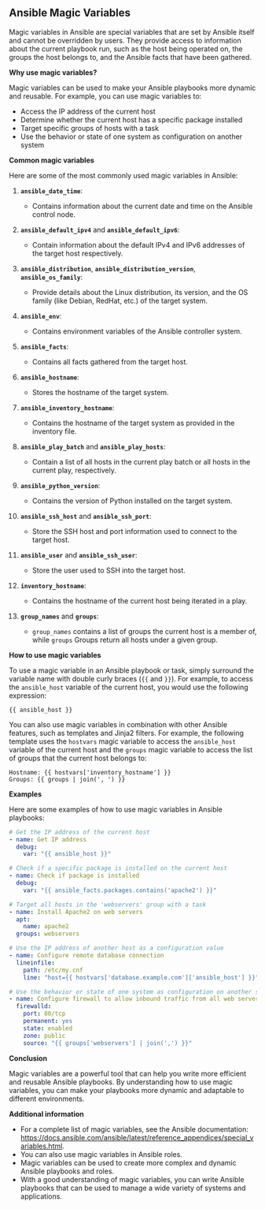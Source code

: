 ## Ansible Magic Variables

Magic variables in Ansible are special variables that are set by Ansible itself and cannot be overridden by users. They provide access to information about the current playbook run, such as the host being operated on, the groups the host belongs to, and the Ansible facts that have been gathered.

**Why use magic variables?**

Magic variables can be used to make your Ansible playbooks more dynamic and reusable. For example, you can use magic variables to:

* Access the IP address of the current host
* Determine whether the current host has a specific package installed
* Target specific groups of hosts with a task
* Use the behavior or state of one system as configuration on another system

**Common magic variables**

Here are some of the most commonly used magic variables in Ansible:


1. **`ansible_date_time`**:
   - Contains information about the current date and time on the Ansible control node.
   
2. **`ansible_default_ipv4`** and **`ansible_default_ipv6`**:
   - Contain information about the default IPv4 and IPv6 addresses of the target host respectively.

3. **`ansible_distribution`**, **`ansible_distribution_version`**, **`ansible_os_family`**:
   - Provide details about the Linux distribution, its version, and the OS family (like Debian, RedHat, etc.) of the target system.

4. **`ansible_env`**:
   - Contains environment variables of the Ansible controller system.

5. **`ansible_facts`**:
   - Contains all facts gathered from the target host.

6. **`ansible_hostname`**:
   - Stores the hostname of the target system.

7. **`ansible_inventory_hostname`**:
   - Contains the hostname of the target system as provided in the inventory file.

8. **`ansible_play_batch`** and **`ansible_play_hosts`**:
   - Contain a list of all hosts in the current play batch or all hosts in the current play, respectively.

9. **`ansible_python_version`**:
   - Contains the version of Python installed on the target system.

10. **`ansible_ssh_host`** and **`ansible_ssh_port`**:
    - Store the SSH host and port information used to connect to the target host.

11. **`ansible_user`** and **`ansible_ssh_user`**:
    - Store the user used to SSH into the target host.

12. **`inventory_hostname`**:
    - Contains the hostname of the current host being iterated in a play.

13. **`group_names`** and **`groups`**:
    - `group_names` contains a list of groups the current host is a member of, while `groups` Groups return all hosts under a given group.

**How to use magic variables**

To use a magic variable in an Ansible playbook or task, simply surround the variable name with double curly braces (`{{` and `}}`). For example, to access the `ansible_host` variable of the current host, you would use the following expression:

```
{{ ansible_host }}
```

You can also use magic variables in combination with other Ansible features, such as templates and Jinja2 filters. For example, the following template uses the `hostvars` magic variable to access the `ansible_host` variable of the current host and the `groups` magic variable to access the list of groups that the current host belongs to:

```
Hostname: {{ hostvars['inventory_hostname'] }}
Groups: {{ groups | join(', ') }}
```

**Examples**

Here are some examples of how to use magic variables in Ansible playbooks:

```yaml
# Get the IP address of the current host
- name: Get IP address
  debug:
    var: "{{ ansible_host }}"

# Check if a specific package is installed on the current host
- name: Check if package is installed
  debug:
    var: "{{ ansible_facts.packages.contains('apache2') }}"

# Target all hosts in the 'webservers' group with a task
- name: Install Apache2 on web servers
  apt:
    name: apache2
  groups: webservers

# Use the IP address of another host as a configuration value
- name: Configure remote database connection
  lineinfile:
    path: /etc/my.cnf
    line: "host={{ hostvars['database.example.com']['ansible_host'] }}"

# Use the behavior or state of one system as configuration on another system
- name: Configure firewall to allow inbound traffic from all web servers
  firewalld:
    port: 80/tcp
    permanent: yes
    state: enabled
    zone: public
    source: "{{ groups['webservers'] | join(',') }}"
```

**Conclusion**

Magic variables are a powerful tool that can help you write more efficient and reusable Ansible playbooks. By understanding how to use magic variables, you can make your playbooks more dynamic and adaptable to different environments.

**Additional information**

* For a complete list of magic variables, see the Ansible documentation: https://docs.ansible.com/ansible/latest/reference_appendices/special_variables.html.
* You can also use magic variables in Ansible roles.
* Magic variables can be used to create more complex and dynamic Ansible playbooks and roles.
* With a good understanding of magic variables, you can write Ansible playbooks that can be used to manage a wide variety of systems and applications.
